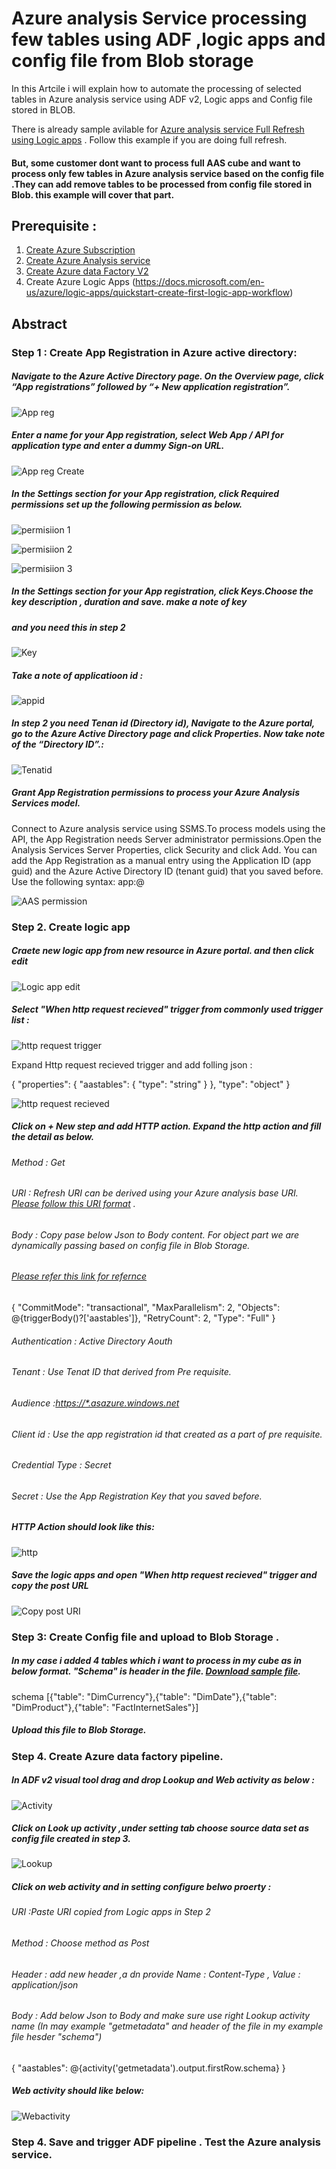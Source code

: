 # Azure analysis Service processing few tables using ADF ,logic apps and config file from Blob storage

In this Artcile i will explain how to automate the processing of selected tables in Azure analysis service using ADF v2, Logic apps and Config file stored in BLOB.

There is already sample avilable for [Azure analysis service Full Refresh using Logic apps](https://docs.microsoft.com/en-us/azure/data-factory/concepts-data-flow-overview) . Follow this example if you are doing full refresh.

#### But, some customer dont want to process full AAS cube and want to process only few tables in Azure analysis service based on the config file .They can add remove tables to be processed from config file stored in Blob. this example will cover that part.

## Prerequisite :

1. [Create Azure Subscription](https://azure.microsoft.com/en-us/free/search/?&OCID=AID719825_SEM_cZGgGOIg&lnkd=Google_Azure_Brand&gclid=Cj0KCQjwh6XmBRDRARIsAKNInDGJOdHj9r9XuFXljGG4D5YgWzmnKTIugex27I8fQtSDyaBjIOO3zSoaAiJJEALw_wcB)
2. [Create Azure Analysis service](https://docs.microsoft.com/en-us/azure/analysis-services/analysis-services-create-server)
3. [Create Azure data Factory V2](https://docs.microsoft.com/en-us/azure/data-factory/quickstart-create-data-factory-portal)
4. Create Azure Logic Apps (https://docs.microsoft.com/en-us/azure/logic-apps/quickstart-create-first-logic-app-workflow)


## Abstract
### Step 1 : Create App Registration in Azure active directory:

##### Navigate to the Azure Active Directory page. On the Overview page, click “App registrations” followed by “+ New application registration”.
![App reg](https://github.com/nikris87/AzureanalysisService_ADF_Processing/blob/master/Appreg.png)

##### Enter a name for your App registration, select Web App / API for application type and enter a dummy Sign-on URL.
![App reg Create](https://github.com/nikris87/AzureanalysisService_ADF_Processing/blob/master/Appregcreate.PNG)

##### In the Settings section for your App registration, click Required permissions set up the following permission as below.

![permisiion 1](https://github.com/nikris87/AzureanalysisService_ADF_Processing/blob/master/appregrequiredpermission1.PNG)

![permisiion 2](https://github.com/nikris87/AzureanalysisService_ADF_Processing/blob/master/appregrequiredpermission2.PNG)

![permisiion 3](https://github.com/nikris87/AzureanalysisService_ADF_Processing/blob/master/appregrequiredpermission3.PNG)

##### In the Settings section for your App registration,  click Keys.Choose the key description , duration and save. make a note of key 
##### and you need this in step 2
![Key](https://github.com/nikris87/AzureanalysisService_ADF_Processing/blob/master/AppregKey.PNG)

##### Take a note of applicatioon id :
![appid](https://github.com/nikris87/AzureanalysisService_ADF_Processing/blob/master/AppregApplicationId.PNG)

##### In step 2 you need Tenan id (Directory id), Navigate to the Azure portal, go to the Azure Active Directory page and click Properties. Now take note of the “Directory ID”.:

![Tenatid](https://github.com/nikris87/AzureanalysisService_ADF_Processing/blob/master/AppregTenantid.PNG)

##### Grant App Registration permissions to process your Azure Analysis Services model.
Connect to Azure analysis service using SSMS.To process models using the API, the App Registration needs Server administrator permissions.Open the Analysis Services Server Properties, click Security and click Add. You can add the App Registration as a manual entry using the Application ID (app guid) and the Azure Active Directory ID (tenant guid) that you saved before. Use the following syntax:  app:<app guid>@<tenant guid>
 
![AAS permission](https://github.com/nikris87/AzureanalysisService_ADF_Processing/blob/master/AAS.PNG)

### Step 2. Create logic app

##### Craete new logic app from new resource in Azure portal. and then click edit

![Logic app edit](https://github.com/nikris87/AzureanalysisService_ADF_Processing/blob/master/Createlogicapp_edit.PNG)

##### Select "When http request recieved" trigger from commonly used trigger list :

![http request trigger](https://github.com/nikris87/AzureanalysisService_ADF_Processing/blob/master/CommonTrigger.PNG)

Expand Http request recieved trigger and add folling json :

{
    "properties": {
        "aastables": {
            "type": "string"
        }
    },
    "type": "object"
}

![http request recieved](https://github.com/nikris87/AzureanalysisService_ADF_Processing/blob/master/httprequestrecieved.PNG)

##### Click on + New step and add HTTP action. Expand the http action and fill the detail as below.

###### Method : Get
###### URI : Refresh URI can be derived using your Azure analysis base URI. [Please follow this URI format](https://docs.microsoft.com/en-us/azure/analysis-services/analysis-services-async-refresh#base-url) .

###### Body : Copy pase below Json to Body content. For object part we are dynamically passing based on config file in Blob Storage.
###### [Please refer this link for refernce](https://docs.microsoft.com/en-us/azure/analysis-services/analysis-services-async-refresh#post-refreshes)

{
  "CommitMode": "transactional",
  "MaxParallelism": 2,
  "Objects": @{triggerBody()?['aastables']},
  "RetryCount": 2,
  "Type": "Full"
}

###### Authentication : Active Directory Aouth
###### Tenant : Use Tenat ID that derived from Pre requisite.
###### Audience :[https://*.asazure.windows.net](https://*.asazure.windows.net)
###### Client id : Use the app registration id that created as a part of pre requisite.
###### Credential Type : Secret
###### Secret : Use the App Registration Key that you saved before.

##### HTTP Action should look like this:
![http](https://github.com/nikris87/AzureanalysisService_ADF_Processing/blob/master/HTTP.PNG)

##### Save the logic apps and open "When http request recieved" trigger and copy the post URL
![Copy post URI](https://github.com/nikris87/AzureanalysisService_ADF_Processing/blob/master/CopyURI.PNG)

### Step 3: Create Config file and upload to Blob Storage .
##### In my case i added 4 tables which i want to process in my cube as in below format. "Schema" is header in the file. [Download sample file](https://github.com/nikris87/AzureanalysisService_ADF_Processing/blob/master/AASSchema.txt).

schema
[{"table": "DimCurrency"},{"table": "DimDate"},{"table": "DimProduct"},{"table": "FactInternetSales"}]

##### Upload this file to Blob Storage.

### Step 4. Create Azure data factory pipeline.

##### In ADF v2 visual tool drag and drop Lookup and Web activity as below :

![Activity](https://github.com/nikris87/AzureanalysisService_ADF_Processing/blob/master/ADFactivity.PNG)

##### Click on Look up activity ,under setting tab choose source data set as config file created in step 3.

![Lookup](https://github.com/nikris87/AzureanalysisService_ADF_Processing/blob/master/LookupActivity.PNG)

##### Click on web activity and in setting configure belwo proerty :

###### URI :Paste URI copied from Logic apps in Step 2 
###### Method : Choose method as Post
###### Header : add new header ,a dn provide Name : Content-Type , Value : application/json
###### Body   : Add below Json to Body and make sure use right Lookup activity name (In may example "getmetadata" and header of the file in my example file hesder "schema")
{
      "aastables": @{activity('getmetadata').output.firstRow.schema}
}

##### Web activity should like below:

![Webactivity](https://github.com/nikris87/AzureanalysisService_ADF_Processing/blob/master/Webactivity.PNG)


### Step 4. Save and trigger ADF pipeline . Test the Azure analysis service.



